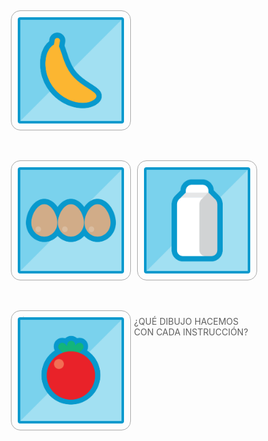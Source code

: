 <div class="row" style="text-align: center;">
  <div class="column">
    <img id = "opcion" src="https://raw.githubusercontent.com/MumukiProject/mumuki-guia-gobstones-pruebas-contenido-mumuki/master/assets/banana-01_1589300649534.png"/>
    </div>
  </div>
  <div class="column">
    <img id = "opcion" src="https://raw.githubusercontent.com/MumukiProject/mumuki-guia-gobstones-pruebas-contenido-mumuki/master/assets/huevos-01_1589300688836.png"/>
    </div>
  </div>
</div>
<div class="row" style="text-align: center;">
  <div class="column">
    <img id = "opcion" src="https://raw.githubusercontent.com/MumukiProject/mumuki-guia-gobstones-pruebas-contenido-mumuki/master/assets/leche-01_1589300716679.png"/>
    </div>
  </div>
  <div class="column">
    <img id = "opcion" src="https://raw.githubusercontent.com/MumukiProject/mumuki-guia-gobstones-pruebas-contenido-mumuki/master/assets/tomate-01_1589300741339.png"/>
  </div>
</div>

<style>  
  * {
    box-sizing: border-box;
  }
    
  
  /*img {
    border: 1px solid darkgrey;
    border-radius: 15px;
    padding: 10px;
    margin-bottom: 10px;
    
  }*/
  
  #opcion {
    border: 1px solid darkgrey;
    border-radius: 15px;
    padding: 10px;
    margin-bottom: 10px;
    height: 232;
    width: 232px;
  }
  
  .column {
    float: left;
    width: 50%;
    padding: 5px;
    margin-bottom: 25px;
  }
  
  /* Clearfix (clear floats) */
  .row::after {
    content: "";
    clear: both;
    display: table;
  }
</style>

> ¿QUÉ DIBUJO HACEMOS CON CADA INSTRUCCIÓN?

